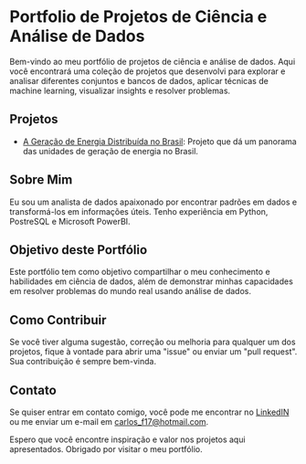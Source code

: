 # Portfolio de Projetos de Ciência e Análise de Dados

Bem-vindo ao meu portfólio de projetos de ciência e análise de dados. Aqui você encontrará uma coleção de projetos que desenvolvi para explorar e analisar diferentes conjuntos e bancos de dados, aplicar técnicas de machine learning, visualizar insights e resolver problemas.

## Projetos

- [A Geração de Energia Distribuída no Brasil](https://github.com/carlosfroemming/portfolio_analise_de_dados/tree/main/Gera%C3%A7%C3%A3o_Energia_Distribuida_Brasil): Projeto que dá um panorama das unidades de geração de energia no Brasil. 

## Sobre Mim

Eu sou um analista de dados apaixonado por encontrar padrões em dados e transformá-los em informações úteis. Tenho experiência em Python, PostreSQL e Microsoft PowerBI.

## Objetivo deste Portfólio

Este portfólio tem como objetivo compartilhar o meu conhecimento e habilidades em ciência de dados, além de demonstrar minhas capacidades em resolver problemas do mundo real usando análise de dados.

## Como Contribuir

Se você tiver alguma sugestão, correção ou melhoria para qualquer um dos projetos, fique à vontade para abrir uma "issue" ou enviar um "pull request". Sua contribuição é sempre bem-vinda.

## Contato

Se quiser entrar em contato comigo, você pode me encontrar no [LinkedIN](https://www.linkedin.com/in/carlosfroemming) ou me enviar um e-mail em [carlos_f17@hotmail.com](mailto:carlos_f17@hotmail.com).

Espero que você encontre inspiração e valor nos projetos aqui apresentados. Obrigado por visitar o meu portfólio.
